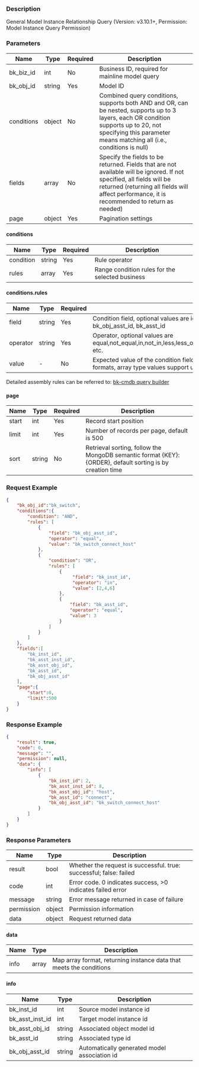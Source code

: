 ### Description

General Model Instance Relationship Query (Version: v3.10.1+, Permission: Model Instance Query Permission)

### Parameters

| Name       | Type   | Required | Description                                                                                                                                                                                                           |
|------------|--------|----------|-----------------------------------------------------------------------------------------------------------------------------------------------------------------------------------------------------------------------|
| bk_biz_id  | int    | No       | Business ID, required for mainline model query                                                                                                                                                                        |
| bk_obj_id  | string | Yes      | Model ID                                                                                                                                                                                                              |
| conditions | object | No       | Combined query conditions, supports both AND and OR, can be nested, supports up to 3 layers, each OR condition supports up to 20, not specifying this parameter means matching all (i.e., conditions is null)         |
| fields     | array  | No       | Specify the fields to be returned. Fields that are not available will be ignored. If not specified, all fields will be returned (returning all fields will affect performance, it is recommended to return as needed) |
| page       | object | Yes      | Pagination settings                                                                                                                                                                                                   |

#### conditions

| Name      | Type   | Required | Description                                     |
|-----------|--------|----------|-------------------------------------------------|
| condition | string | Yes      | Rule operator                                   |
| rules     | array  | Yes      | Range condition rules for the selected business |

#### conditions.rules

| Name     | Type   | Required | Description                                                                                                                                    |
|----------|--------|----------|------------------------------------------------------------------------------------------------------------------------------------------------|
| field    | string | Yes      | Condition field, optional values are id, bk_inst_id, bk_obj_id, bk_asst_inst_id, bk_asst_obj_id, bk_obj_asst_id, bk_asst_id                    |
| operator | string | Yes      | Operator, optional values are equal,not_equal,in,not_in,less,less_or_equal,greater,greater_or_equal,between,not_between, etc.                  |
| value    | -      | No       | Expected value of the condition field, different operators correspond to different value formats, array type values support up to 500 elements |

Detailed assembly rules can be referred
to: [bk-cmdb query builder](https://github.com/Tencent/bk-cmdb/blob/master/src/common/querybuilder/README.md)

#### page

| Name  | Type   | Required | Description                                                                                              |
|-------|--------|----------|----------------------------------------------------------------------------------------------------------|
| start | int    | Yes      | Record start position                                                                                    |
| limit | int    | Yes      | Number of records per page, default is 500                                                               |
| sort  | string | No       | Retrieval sorting, follow the MongoDB semantic format {KEY}:{ORDER}, default sorting is by creation time |

### Request Example

```json
{
    "bk_obj_id":"bk_switch",
    "conditions":{
        "condition": "AND",
        "rules": [
            {
                "field": "bk_obj_asst_id",
                "operator": "equal",
                "value": "bk_switch_connect_host"
            },
            {
                "condition": "OR",
                "rules": [
                    {
                         "field": "bk_inst_id",
                         "operator": "in",
                         "value": [2,4,6]
                    },
                    {
                        "field": "bk_asst_id",
                        "operator": "equal",
                        "value": 3
                    }
                ]
            }
        ]
    },
    "fields":[
        "bk_inst_id",
        "bk_asst_inst_id",
        "bk_asst_obj_id",
        "bk_asst_id",
        "bk_obj_asst_id"
    ],
    "page":{
        "start":0,
        "limit":500
    }
}
```

### Response Example

```json
{
    "result": true,
    "code": 0,
    "message": "",
    "permission": null,
    "data": {
        "info": [
            {
                "bk_inst_id": 2,
                "bk_asst_inst_id": 8,
                "bk_asst_obj_id": "host",
                "bk_asst_id": "connect",
                "bk_obj_asst_id": "bk_switch_connect_host"
            }
        ]
    }
}
```

### Response Parameters

| Name       | Type   | Description                                                        |
|------------|--------|--------------------------------------------------------------------|
| result     | bool   | Whether the request is successful. true: successful; false: failed |
| code       | int    | Error code. 0 indicates success, >0 indicates failed error         |
| message    | string | Error message returned in case of failure                          |
| permission | object | Permission information                                             |
| data       | object | Request returned data                                              |

#### data

| Name | Type  | Description                                                         |
|------|-------|---------------------------------------------------------------------|
| info | array | Map array format, returning instance data that meets the conditions |

#### info

| Name            | Type   | Description                                  |
|-----------------|--------|----------------------------------------------|
| bk_inst_id      | int    | Source model instance id                     |
| bk_asst_inst_id | int    | Target model instance id                     |
| bk_asst_obj_id  | string | Associated object model id                   |
| bk_asst_id      | string | Associated type id                           |
| bk_obj_asst_id  | string | Automatically generated model association id |
